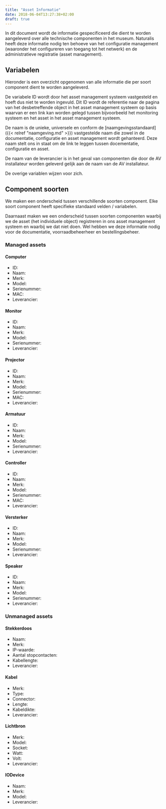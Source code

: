 ```yaml
---
title: "Asset Informatie"
date: 2018-06-04T13:27:38+02:00
draft: true
---
```


In dit document wordt de informatie gespecificeerd die dient te worden
aangeleverd over alle technische componenten in het museum. Naturalis heeft deze
informatie nodig ten behoeve van het configuratie management (waaronder het
configureren van toegang tot het netwerk) en de administratieve registratie
(asset management).

## Variabelen

Hieronder is een overzicht opgenomen van alle informatie die per soort component
dient te worden aangeleverd.

De variabele ID wordt door het asset management systeem vastgesteld en hoeft dus
niet te worden ingevuld. Dit ID wordt de referentie naar de pagina van het
desbetreffende object in het asset management systeem op basis waarvan er een
link kan worden gelegd tussen bijvoorbeeld het monitoring systeem en het asset
in het asset management systeem.

De naam is de unieke, universele en conform de [naamgevingsstandaard]({{< relref
"naamgeving.md" >}}) vastgestelde naam die zowel in de documentatie,
configuratie en asset management wordt gehanteerd. Deze naam stelt ons in staat
om de link te leggen tussen docementatie, configuratie en asset.

De naam van de leverancier is in het geval van componenten die door de AV
installateur worden geleverd gelijk aan de naam van de AV installateur.

De overige variablen wijzen voor zich.

## Component soorten

We maken een onderscheid tussen verschillende soorten component. Elke soort
component heeft specifieke standaard velden / variabelen.

Daarnaast maken we een onderscheid tussen soorten componenten waarbij we de
asset (het individuele object) registreren in ons asset management systeem en
waarbij we dat niet doen. Wel hebben we deze informatie nodig voor de
documentatie, voorraadbeheerheer en bestellingsbeheer.

### Managed assets

#### Computer

* ID:
* Naam:
* Merk:
* Model:
* Serienummer:
* MAC:
* Leverancier:

#### Monitor

* ID:
* Naam:
* Merk:
* Model:
* Serienummer:
* Leverancier:

#### Projector

* ID:
* Naam:
* Merk:
* Model:
* Serienummer:
* MAC:
* Leverancier:

#### Armatuur

* ID:
* Naam:
* Merk:
* Model:
* Serienummer:
* Leverancier:

#### Controller

* ID:
* Naam:
* Merk:
* Model:
* Serienummer:
* MAC:
* Leverancier:

#### Versterker

* ID:
* Naam:
* Merk:
* Model:
* Serienummer:
* Leverancier:

#### Speaker

* ID:
* Naam:
* Merk:
* Model:
* Serienummer:
* Leverancier:

### Unmanaged assets

#### Stekkerdoos

* Naam:
* Merk:
* IP-waarde:
* Aantal stopcontacten:
* Kabellengte:
* Leverancier:

#### Kabel

* Merk:
* Type:
* Connector:
* Lengte:
* Kabeldikte:
* Leverancier:

#### Lichtbron

* Merk:
* Model:
* Socket:
* Watt:
* Volt:
* Leverancier:

#### IODevice

* Naam:
* Merk:
* Model:
* Leverancier:

<!--
## Werkwijze

Voorstel: We leveren een spreadsheet aan met voor elke component een tabblad en
met alle verschillende velden. De installateur voegt hier alle informatie aan
toe. Op basis van de variabelen Naam & MAC kunnen wij de juiste configuratie
toepassen. Denk hierbij aan het toewijzen van IP-adressen en het deployen van
software. Wanneer alle informatie compleet is zullen alle managed componenten in
het asset management systeem worden ingeladen.

-->
